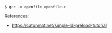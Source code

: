 ```
$ gcc -o openfile openfile.c

```

References:
- https://catonmat.net/simple-ld-preload-tutorial